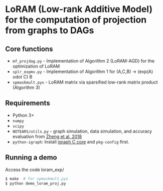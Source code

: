 # LoRAM (Low-rank Additive Model) for the computation of projection from graphs to DAGs

 

## Core functions  

- `mf_projdag.py` - Implementation of Algorithm 2 (LoRAM-AGD) for the optimization of LoRAM 
- `splr_expmv.py` - Implementation of Algorithm 1 for (A,C,B) -> (exp(A) odot C) B
- `spmaskmult.pyx` - LoRAM matrix via sparsified low-rank matrix product (Algorithm 3) 


## Requirements

- Python 3+
- `numpy`
- `scipy`
- `NOTEARS/utils.py` - graph simulation, data simulation, and accuracy evaluation from [Zheng et al. 2018](https://github.com/xunzheng/notears)
- `python-igraph`: Install [igraph C core](https://igraph.org/c/) and `pkg-config` first.


## Running a demo
Access the code  loram_exp/

```bash
$ make  # for spmaskmult.pyx 
$ python demo_loram_proj.py
```

